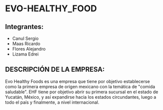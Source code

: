 # EVO-HEALTHY_FOOD
## Integrantes:
* Canul Sergio
* Maas Ricardo
* Flores Alejandro
* Lizama Edrei
## DESCRIPCIÓN DE LA EMPRESA:
Evo Healthy Foods es una empresa que tiene por objetivo establecerse como la primera empresa de origen mexicano con la temática de "comida saludable". 
EHF tiene por objetivo abrir su primera sucursal en el estado de Yucatán, México, y así expandirse hacia los estados circundantes, luego a todo el país
y finalmente, a nivel internacional.



